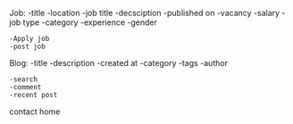 Job: 
    -title
    -location
    -job title
    -decsciption
    -published on 
    -vacancy
    -salary
    -job type
    -category
    -experience
    -gender


    -Apply job
    -post job

Blog:
    -title
    -description 
    -created at
    -category
    -tags
    -author
    


    -search
    -comment
    -recent post

contact
home
